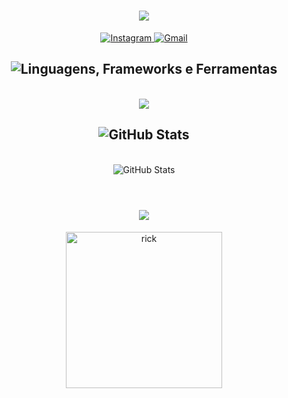 <h1 align="center">
  <img src="https://readme-typing-svg.herokuapp.com/?font=Righteous&size=35&center=true&vCenter=true&width=500&height=70&duration=4000&lines=olá!+👋;+me+chamo+Pablo!;&color=F08A5D" />
</h1>

<div align="center">
  <a href="https://instagram.com/p4blozz__" target="_blank">
    <img src="https://img.shields.io/badge/Instagram-E4405F?style=for-the-badge&logo=instagram&logoColor=white" alt="Instagram" />
  </a>
  <a href="mailto:pablo.silva.edu@gmail.com" target="_blank">
    <img src="https://img.shields.io/badge/Gmail-D14836?style=for-the-badge&logo=gmail&logoColor=white" alt="Gmail" />
  </a>
</div>

<h2 align="center">
  <img src="https://readme-typing-svg.herokuapp.com?font=JetBrains+Mono&size=30&duration=4000&pause=1000&color=00ADB5&center=true&vCenter=true&width=700&lines=Linguagens%2C+Frameworks+e+Ferramentas" alt="Linguagens, Frameworks e Ferramentas" />
</h2>
<br>
<div align="center">
  <img src="https://skillicons.dev/icons?i=javascript,bootstrap,html,css,vscode,github,cs,git,nodejs" />
</div>

<h2 align="center">
  <img src="https://readme-typing-svg.herokuapp.com?font=JetBrains+Mono&size=30&duration=4000&pause=1000&color=F08A5D&center=true&vCenter=true&width=700&lines=GitHub+Stats+%2F+Estat%C3%ADsticas" alt="GitHub Stats" />
</h2>
<br>
<div align="center">
  <picture>
    <source 
      srcset="https://github-readme-stats.vercel.app/api?username=pabloedusilva&show_icons=true&theme=dark&hide_title=true&count_private=true" 
      media="(prefers-color-scheme: dark)" />
    <source 
      srcset="https://github-readme-stats.vercel.app/api?username=pabloedusilva&show_icons=true&theme=default&hide_title=true&count_private=true" 
      media="(prefers-color-scheme: light), (prefers-color-scheme: no-preference)" />
    <img 
      src="https://github-readme-stats.vercel.app/api?username=pabloedusilva&show_icons=true&theme=default&hide_title=true&count_private=true" 
      alt="GitHub Stats" />
  </picture>
</div>

<br>
<h1 align="center">
  <img src="https://readme-typing-svg.herokuapp.com/?font=Righteous&size=35&center=true&vCenter=true&width=500&height=70&duration=4000&lines=obrigado+pela+atenção!;&color=00ADB5" />
</h1>

<div align="center">
  <img src="https://github.com/user-attachments/assets/04b4cdde-83a9-483f-b4ae-eca4e0f56386" alt="rick" width="250"/>
</div>

